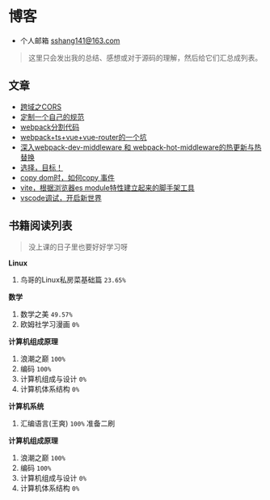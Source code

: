 # 博客

- 个人邮箱 sshang141@163.com

> 这里只会发出我的总结、感想或对于源码的理解，然后给它们汇总成列表。

## 文章
- [跨域之CORS](./articles/will/跨域之CORS.md)
- [定制一个自己的规范](./articles/will/规范.md)
- [webpack分割代码](./articles/will/webpack打包分割代码.md)
- [webpack+ts+vue+vue-router的一个坑](./articles/will/webpack+ts+vue+vue-router的一个坑.md)
- [深入webpack-dev-middleware 和 webpack-hot-middleware的热更新与热替换](https://github.com/shulandmimi/blog/issues/2)
- [选择，目标！](https://github.com/shulandmimi/blog/issues/3)
- [copy dom时，如何copy 事件](https://github.com/shulandmimi/blog/issues/5)
- [vite，根据浏览器es module特性建立起来的脚手架工具](https://github.com/shulandmimi/blog/issues/6)
- [vscode调试，开启新世界](https://github.com/shulandmimi/blog/issues/7)


## 书籍阅读列表
> 没上课的日子里也要好好学习呀

**Linux**
1. 鸟哥的Linux私房菜基础篇 `23.65%`

**数学**
1. 数学之美 `49.57%`
2. 欧姆社学习漫画 `0%`
  
**计算机组成原理**
1. 浪潮之巅 `100%`
2. 编码 `100%`
3. 计算机组成与设计 `0%`
4. 计算机体系结构 `0%`

**计算机系统**
1. 汇编语言(王爽)  `100%` 准备二刷

**计算机组成原理**
1. 浪潮之巅 `100%`
2. 编码 `100%`
3. 计算机组成与设计 `0%`
4. 计算机体系结构 `0%`
